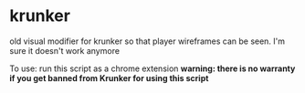 # krunker

old visual modifier for krunker so that player wireframes can be seen.
I'm sure it doesn't work anymore 

To use: run this script as a chrome extension
**warning: there is no warranty if you get banned from Krunker for using this script** 
